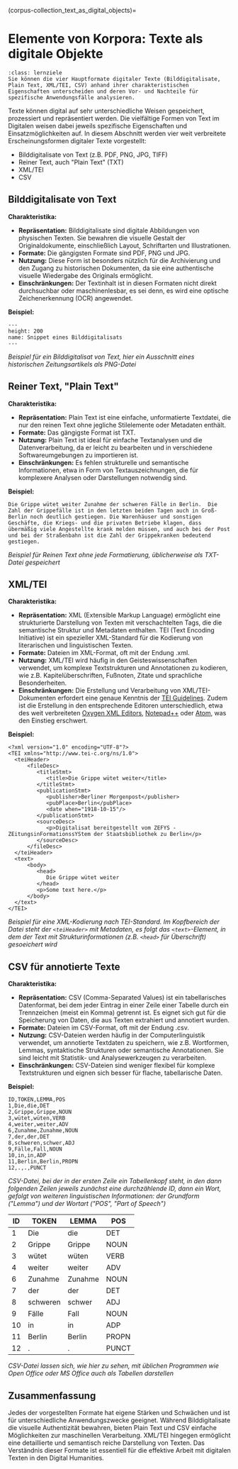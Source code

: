 (corpus-collection_text_as_digital_objects)=
# Elemente von Korpora: Texte als digitale Objekte
```{admonition} Feinlernziel(e) dieses Kapitels
:class: lernziele
Sie können die vier Hauptformate digitaler Texte (Bilddigitalisate, Plain Text, XML/TEI, CSV) anhand ihrer charakteristischen Eigenschaften unterscheiden und deren Vor- und Nachteile für spezifische Anwendungsfälle analysieren.
```

Texte können digital auf sehr unterschiedliche Weisen gespeichert, prozessiert und repräsentiert werden. Die vielfältige Formen von Text im Digitalen weisen dabei jeweils spezifische Eigenschaften und Einsatzmöglichkeiten auf. In diesem Abschnitt werden vier weit verbreitete Erscheinungsformen digitaler Texte vorgestellt: 

- Bilddigitalisate von Text (z.B. PDF, PNG, JPG, TIFF)
- Reiner Text, auch "Plain Text" (TXT)
- XML/TEI
- CSV

## Bilddigitalisate von Text

**Charakteristika:**

- **Repräsentation:** Bilddigitalisate sind digitale Abbildungen von physischen Texten. Sie bewahren die visuelle Gestalt der Originaldokumente, einschließlich Layout, Schriftarten und Illustrationen.
- **Formate:** Die gängigsten Formate sind PDF, PNG und JPG.
- **Nutzung:** Diese Form ist besonders nützlich für die Archivierung und den Zugang zu historischen Dokumenten, da sie eine authentische visuelle Wiedergabe des Originals ermöglicht.
- **Einschränkungen:** Der Textinhalt ist in diesen Formaten nicht direkt durchsuchbar oder maschinenlesbar, es sei denn, es wird eine optische Zeichenerkennung (OCR) angewendet.

**Beispiel:**

```{figure} ../book_images/corpus-collection_text_as_digital_objects_image-example.png
---
height: 200
name: Snippet eines Bilddigitalisats
---
```

*Beispiel für ein Bilddigitalisat von Text, hier ein Ausschnitt eines historischen Zeitungsartikels als PNG-Datei*

## Reiner Text, "Plain Text"

**Charakteristika:**

- **Repräsentation:** Plain Text ist eine einfache, unformatierte Textdatei, die nur den reinen Text ohne jegliche Stilelemente oder Metadaten enthält.
- **Formate:** Das gängigste Format ist TXT.
- **Nutzung:** Plain Text ist ideal für einfache Textanalysen und die Datenverarbeitung, da er leicht zu bearbeiten und in verschiedene Softwareumgebungen zu importieren ist.
- **Einschränkungen:** Es fehlen strukturelle und semantische Informationen, etwa in Form von Textauszeichnungen, die für komplexere Analysen oder Darstellungen notwendig sind. 

**Beispiel:**

`
Die Grippe wütet weiter
Zunahme der schweren Fälle in Berlin. 
Die Zahl der Grippefälle ist in den letzten beiden Tagen auch in Groß-Berlin noch deutlich gestiegen. Die Warenhäuser und sonstigen Geschäfte, die Kriegs- und die privaten Betriebe klagen, dass übermäßig viele Angestellte krank melden müssen, und auch bei der Post und bei der Straßenbahn ist die Zahl der Grippekranken bedeutend gestiegen.
`

*Beispiel für Reinen Text ohne jede Formatierung, üblicherweise als TXT-Datei gespeichert*


## XML/TEI

**Charakteristika:**

- **Repräsentation:** XML (Extensible Markup Language) ermöglicht eine strukturierte Darstellung von Texten mit verschachtelten Tags, die die semantische Struktur und Metadaten enthalten. TEI (Text Encoding Initiative) ist ein spezieller XML-Standard für die Kodierung von literarischen und linguistischen Texten.
- **Formate:** Dateien im XML-Format, oft mit der Endung .xml.
- **Nutzung:** XML/TEI wird häufig in den Geisteswissenschaften verwendet, um komplexe Textstrukturen und Annotationen zu kodieren, wie z.B. Kapitelüberschriften, Fußnoten, Zitate und sprachliche Besonderheiten.
- 	**Einschränkungen:** Die Erstellung und Verarbeitung von XML/TEI-Dokumenten erfordert eine genaue Kenntnis der <a href="https://tei-c.org/guidelines/" class="external-link" target="_blank">TEI Guidelines</a>. Zudem ist die Erstellung in den entsprechende Editoren unterschiedlich, etwa des weit verbreiteten <a href="https://www.oxygenxml.com/" class="external-link" target="_blank">Oxygen XML Editors</a>, <a href="https://notepad-plus-plus.org" class="external-link" target="_blank">Notepad++</a> oder <a href="https://atom-editor.cc/" class="external-link" target="_blank">Atom</a>, was den Einstieg erschwert.

**Beispiel:** 

```
<?xml version="1.0" encoding="UTF-8"?>
<TEI xmlns="http://www.tei-c.org/ns/1.0">
  <teiHeader>
      <fileDesc>
         <titleStmt>
            <title>Die Grippe wütet weiter</title>
         </titleStmt>
         <publicationStmt>
            <publisher>Berliner Morgenpost</publisher>
            <pubPlace>Berlin</pubPlace>
            <date when="1918-10-15"/>
         </publicationStmt>
         <sourceDesc>
            <p>Digitalisat bereitgestellt vom ZEFYS - ZEitungsinFormationssYStem der Staatsbibliothek zu Berlin</p>
         </sourceDesc>
      </fileDesc>
  </teiHeader>
  <text>
      <body>
         <head>
            Die Grippe wütet weiter
         </head>
         <p>Some text here.</p>
      </body>
  </text>
</TEI>
```

*Beispiel für eine XML-Kodierung nach TEI-Standard. Im Kopfbereich der Datei steht der `<teiHeader>` mit Metadaten, es folgt das `<text>`-Element, in dem der Text mit Strukturinformationen (z.B. `<head>` für Überschrift) gesoeichert wird*

## CSV für annotierte Texte

**Charakteristika:**

- **Repräsentation:** CSV (Comma-Separated Values) ist ein tabellarisches Datenformat, bei dem jeder Eintrag in einer Zeile einer Tabelle durch ein Trennzeichen (meist ein Komma) getrennt ist. Es eignet sich gut für die Speicherung von Daten, die aus Texten extrahiert und annotiert wurden.
- **Formate:** Dateien im CSV-Format, oft mit der Endung .csv.
- **Nutzung:** CSV-Dateien werden häufig in der Computerlinguistik verwendet, um annotierte Textdaten zu speichern, wie z.B. Wortformen, Lemmas, syntaktische Strukturen oder semantische Annotationen. Sie sind leicht mit Statistik- und Analysewerkzeugen zu verarbeiten.
- **Einschränkungen:** CSV-Dateien sind weniger flexibel für komplexe Textstrukturen und eignen sich besser für flache, tabellarische Daten.

**Beispiel:** 

```
ID,TOKEN,LEMMA,POS
1,Die,die,DET
2,Grippe,Grippe,NOUN
3,wütet,wüten,VERB
4,weiter,weiter,ADV
6,Zunahme,Zunahme,NOUN
7,der,der,DET
8,schweren,schwer,ADJ
9,Fälle,Fall,NOUN
10,in,in,ADP
11,Berlin,Berlin,PROPN
12,.,.,PUNCT
```

*CSV-Datei, bei der in der ersten Zeile ein Tabellenkopf steht, in den dann folgenden Zeilen jeweils zunächst eine durchzählende ID, dann ein Wort, gefolgt von  weiteren linguistischen Informationen: der Grundform ("Lemma") und der Wortart ("POS", "Part of Speech")*


| ID  | TOKEN    | LEMMA   | POS   |
|-----|----------|---------|-------|
| 1   | Die      | die     | DET   |
| 2   | Grippe   | Grippe  | NOUN  |
| 3   | wütet    | wüten   | VERB  |
| 4   | weiter   | weiter  | ADV   |
| 6   | Zunahme  | Zunahme | NOUN  |
| 7   | der      | der     | DET   |
| 8   | schweren | schwer  | ADJ   |
| 9   | Fälle    | Fall    | NOUN  |
| 10  | in       | in      | ADP   |
| 11  | Berlin   | Berlin  | PROPN |
| 12  | .        | .       | PUNCT |

*CSV-Datei lassen sich, wie hier zu sehen, mit üblichen Programmen wie Open Office oder MS Office auch als Tabellen darstellen*


## Zusammenfassung
Jedes der vorgestellten Formate hat eigene Stärken und Schwächen und ist für unterschiedliche Anwendungszwecke geeignet. Während Bilddigitalisate die visuelle Authentizität bewahren, bieten Plain Text und CSV einfache Möglichkeiten zur maschinellen Verarbeitung. XML/TEI hingegen ermöglicht eine detaillierte und semantisch reiche Darstellung von Texten. Das Verständnis dieser Formate ist essentiell für die effektive Arbeit mit digitalen Texten in den Digital Humanities.
